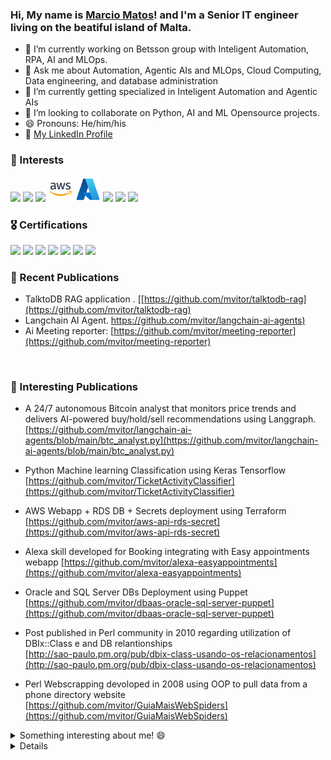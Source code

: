 ### Hi, My name is [Marcio Matos](https://mvitor.com)! and I'm a Senior IT engineer living on the beatiful island of Malta.

- 🔭 I’m currently working on Betsson group with Inteligent Automation, RPA, AI and MLOps.
- 💬 Ask me about Automation,  Agentic AIs and MLOps, Cloud Computing, Data engineering, and database administration
- 🌱 I’m currently getting specialized in Inteligent Automation and Agentic AIs
- 👯 I’m looking to collaborate on Python, AI and ML Opensource projects.
- 😄 Pronouns: He/him/his
- 📜️ [My LinkedIn Profile](https://www.linkedin.com/in/marciovitor/)

### 💬 Interests 
<a title="AI"><img height="40" src="https://en.wikipedia.org/wiki/File:Dall-e_3_(jan_%2724)_artificial_intelligence_icon.png"></a>
<a title="MLOps"><img height="40" src="https://en.wikipedia.org/wiki/File:ML_Ops_Venn_Diagram.svg"></a>
<a title="Docker"><img height="40" src="https://www.vectorlogo.zone/logos/docker/docker-icon.svg"></a>
<a title="AWS"><img height="40" src="https://raw.githubusercontent.com/github/explore/master/topics/aws/aws.png"></a>
 <a title="Azure"><img height="40" src="https://raw.githubusercontent.com/github/explore/master/topics/azure/azure.png"></a>
<a title="Python"><img height="40" src="https://www.vectorlogo.zone/logos/python/python-icon.svg"></a>
<a title="Linux"><img height="40" src="https://www.vectorlogo.zone/logos/linux/linux-icon.svg"></a>
<a title="Terraform"><img height="40" src="https://www.vectorlogo.zone/logos/terraformio/terraformio-icon.svg"></a>



### 🎖️ Certifications
<a title="CKA: Certified Kubernetes Administrator" href="https://www.credly.com/earner/earned/badge/3dda78a0-e312-4395-9674-30e6ae5c5efd"><img height="60" src="https://images.credly.com/size/680x680/images/8b8ed108-e77d-4396-ac59-2504583b9d54/cka_from_cncfsite__281_29.png"></a>
<a title="HashiCorp Certified: Terraform Associate" href="https://www.credly.com/badges/1fd25457-9879-4e33-9872-58ec526946fd/public_url"><img height="60" src="https://images.credly.com/size/340x340/images/99289602-861e-4929-8277-773e63a2fa6f/image.png"></a>
<a title="Microsoft Certified: Azure Developer Associate" href="https://www.credly.com/badges/3b2009cd-4c2f-4102-bf65-8cdb9ab48f70"><img height="60" src="https://images.credly.com/size/680x680/images/63316b60-f62d-4e51-aacc-c23cb850089c/azure-developer-associate-600x600.png"></a>
<a title="AWS Certified Solutions Architect – Associate"><img height="60" src="https://i0.wp.com/douglaspicolotto.com/wp-content/uploads/2019/10/Dev.png?w=500&ssl=1"></a>
<a title="Oracle Database 11g Administrator Certified Professional" href="https://www.credly.com/badges/e8b04bd1-0c9f-4951-a479-09ded4599514/public_url"><img height="60" src="https://images.credly.com/size/340x340/images/2bca0d1f-1b05-4e5d-aee8-ec154344e57b/Oracle-Certification-badge_OC-Professional600X600.png"></a>
<a title="Oracle Database 11g Administrator Certified Associate" href="https://www.credly.com/badges/97c55733-590a-4de6-8011-8afaa46c12c3/public_url"><img height="60" src="https://images.credly.com/size/340x340/images/669408ac-d4de-48d8-8af4-2fea8914ea89/Oracle-Certification-badge_OC-Associate600X600.png"></a>
<a title="Red Hat Openstack Administration I"><img height="60" src="https://object-storage-ca-ymq-1.vexxhost.net/swift/v1/6e4619c416ff4bd19e1c087f27a43eea/www-images-prod/coa/coa-badge.svg"></a>



### 📕️ Recent Publications

- TalktoDB RAG application . [[https://github.com/mvitor/talktodb-rag](https://github.com/mvitor/talktodb-rag)
- Langchain AI Agent. [https://github.com/mvitor/langchain-ai-agents)](https://github.com/mvitor/langchain-ai-agents)
- Ai Meeting reporter: [https://github.com/mvitor/meeting-reporter](https://github.com/mvitor/meeting-reporter)

<br/>

### 📕️ Interesting Publications

- A 24/7 autonomous Bitcoin analyst that monitors price trends and delivers AI-powered buy/hold/sell recommendations using Langgraph.
[https://github.com/mvitor/langchain-ai-agents/blob/main/btc_analyst.py](https://github.com/mvitor/langchain-ai-agents/blob/main/btc_analyst.py)

- Python Machine learning Classification using Keras Tensorflow
  [https://github.com/mvitor/TicketActivityClassifier](https://github.com/mvitor/TicketActivityClassifier)
  
- AWS Webapp + RDS DB + Secrets deployment using Terraform
 [https://github.com/mvitor/aws-api-rds-secret](https://github.com/mvitor/aws-api-rds-secret)

- Alexa skill developed for Booking integrating with Easy appointments webapp
  [https://github.com/mvitor/alexa-easyappointments](https://github.com/mvitor/alexa-easyappointments)
  
- Oracle and SQL Server DBs Deployment using Puppet
 [https://github.com/mvitor/dbaas-oracle-sql-server-puppet](https://github.com/mvitor/dbaas-oracle-sql-server-puppet)

- Post published in Perl community in 2010 regarding utilization of DBIx::Class e and DB relantionships  
  [http://sao-paulo.pm.org/pub/dbix-class-usando-os-relacionamentos](http://sao-paulo.pm.org/pub/dbix-class-usando-os-relacionamentos)

- Perl Webscrapping devoloped in 2008 using OOP to pull data from a phone directory website
 [https://github.com/mvitor/GuiaMaisWebSpiders](https://github.com/mvitor/GuiaMaisWebSpiders) 


<details>
  <summary>Something interesting about me! 😄</summary>
   
  - Live and learn - Learning new things every day! 
  - Believe in self CI/CD (Continuous Improvements/Continuous Development) 🌱
  - Love beatiful and simple code 💻

</details>

<Details>


<hr>

<p align="center">
  <i>📫 Reach out to me at one of the following places!</i>

  <p align="center">
    <a title="LinkedIn" href="https://www.linkedin.com/in/marciovitor" alt="Linkedin"><img height="40" src="https://www.vectorlogo.zone/logos/linkedin/linkedin-icon.svg"></a>&nbsp;  
    <a title="Medium" href="https://medium.com/@mvitor" alt="Medium"><img height="40" src="https://www.vectorlogo.zone/logos/medium/medium-icon.svg"></a>&nbsp; 
    <a title="GitHub" href="https://github.com/mvitor" alt="GitHub"><img height="40" src="https://www.vectorlogo.zone/logos/github/github-icon.svg"></a>&nbsp; 
    <a title="Twitter" href="https://twitter.com/flamvitorbola" alt="Twitter"><img height="40" src="https://www.vectorlogo.zone/logos/twitter/twitter-official.svg"></a>&nbsp; 
  </p>  
</p>
